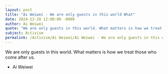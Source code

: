 ```yaml
---
layout: post
title: "Ai Weiwei - We are only guests in this world What"
date: 2024-12-28 12:00:00 -0000
author: Ai Weiwei
quote: "We are only guests in this world. What matters is how we treat those who come after us."
subject: Activism
permalink: /Activism/Ai Weiwei/Ai Weiwei - We are only guests in this world What
---
```


We are only guests in this world. What matters is how we treat those who come after us.

- Ai Weiwei
